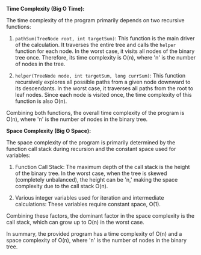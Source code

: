 **Time Complexity (Big O Time):**

The time complexity of the program primarily depends on two recursive functions:

1. `pathSum(TreeNode root, int targetSum)`: This function is the main driver of the calculation. It traverses the entire tree and calls the `helper` function for each node. In the worst case, it visits all nodes of the binary tree once. Therefore, its time complexity is O(n), where 'n' is the number of nodes in the tree.

2. `helper(TreeNode node, int targetSum, long currSum)`: This function recursively explores all possible paths from a given node downward to its descendants. In the worst case, it traverses all paths from the root to leaf nodes. Since each node is visited once, the time complexity of this function is also O(n).

Combining both functions, the overall time complexity of the program is O(n), where 'n' is the number of nodes in the binary tree.

**Space Complexity (Big O Space):**

The space complexity of the program is primarily determined by the function call stack during recursion and the constant space used for variables:

1. Function Call Stack: The maximum depth of the call stack is the height of the binary tree. In the worst case, when the tree is skewed (completely unbalanced), the height can be 'n,' making the space complexity due to the call stack O(n).

2. Various integer variables used for iteration and intermediate calculations: These variables require constant space, O(1).

Combining these factors, the dominant factor in the space complexity is the call stack, which can grow up to O(n) in the worst case.

In summary, the provided program has a time complexity of O(n) and a space complexity of O(n), where 'n' is the number of nodes in the binary tree.

